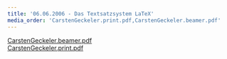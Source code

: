 ```yaml
---
title: '06.06.2006 - Das Textsatzsystem LaTeX'
media_order: 'CarstenGeckeler.print.pdf,CarstenGeckeler.beamer.pdf'
---
```


[CarstenGeckeler.beamer.pdf](CarstenGeckeler.beamer.pdf)<br>
[CarstenGeckeler.print.pdf](CarstenGeckeler.print.pdf)